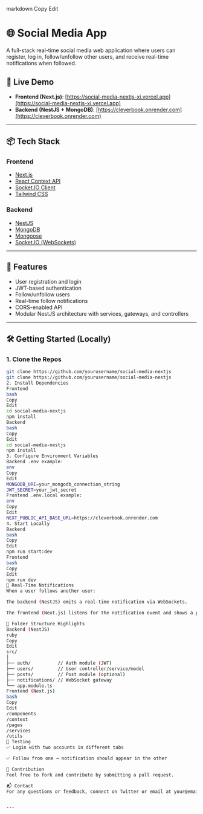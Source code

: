 
markdown
Copy
Edit
# 🌐 Social Media App

A full-stack real-time social media web application where users can register, log in, follow/unfollow other users, and receive real-time notifications when followed.

## 🚀 Live Demo

- **Frontend (Next.js)**: [https://social-media-nextjs-xi.vercel.app](https://social-media-nextjs-xi.vercel.app)
- **Backend (NestJS + MongoDB)**: [https://cleverbook.onrender.com](https://cleverbook.onrender.com)

---

## 📦 Tech Stack

### Frontend
- [Next.js](https://nextjs.org/)
- [React Context API](https://reactjs.org/docs/context.html)
- [Socket.IO Client](https://socket.io/docs/v4/client-api/)
- [Tailwind CSS](https://tailwindcss.com/)

### Backend
- [NestJS](https://nestjs.com/)
- [MongoDB](https://www.mongodb.com/)
- [Mongoose](https://mongoosejs.com/)
- [Socket.IO (WebSockets)](https://socket.io/)

---

## 🔑 Features

- User registration and login
- JWT-based authentication
- Follow/unfollow users
- Real-time follow notifications
- CORS-enabled API
- Modular NestJS architecture with services, gateways, and controllers

---

## 🛠️ Getting Started (Locally)

### 1. Clone the Repos

```bash
git clone https://github.com/yourusername/social-media-nextjs
git clone https://github.com/yourusername/social-media-nestjs
2. Install Dependencies
Frontend
bash
Copy
Edit
cd social-media-nextjs
npm install
Backend
bash
Copy
Edit
cd social-media-nestjs
npm install
3. Configure Environment Variables
Backend .env example:
env
Copy
Edit
MONGODB_URI=your_mongodb_connection_string
JWT_SECRET=your_jwt_secret
Frontend .env.local example:
env
Copy
Edit
NEXT_PUBLIC_API_BASE_URL=https://cleverbook.onrender.com
4. Start Locally
Backend
bash
Copy
Edit
npm run start:dev
Frontend
bash
Copy
Edit
npm run dev
🔔 Real-Time Notifications
When a user follows another user:

The backend (NestJS) emits a real-time notification via WebSockets.

The frontend (Next.js) listens for the notification event and shows a pop-up/toast.

📁 Folder Structure Highlights
Backend (NestJS)
ruby
Copy
Edit
src/
│
├── auth/          // Auth module (JWT)
├── users/         // User controller/service/model
├── posts/         // Post module (optional)
├── notifications/ // WebSocket gateway
└── app.module.ts
Frontend (Next.js)
bash
Copy
Edit
/components
/context
/pages
/services
/utils
🧪 Testing
✅ Login with two accounts in different tabs

✅ Follow from one → notification should appear in the other

🙌 Contribution
Feel free to fork and contribute by submitting a pull request.

📬 Contact
For any questions or feedback, connect on Twitter or email at your@email.com.


---


